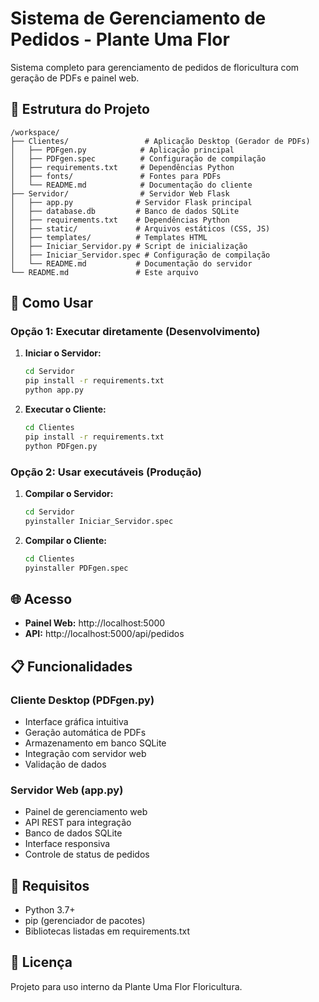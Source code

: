 # Sistema de Gerenciamento de Pedidos - Plante Uma Flor

Sistema completo para gerenciamento de pedidos de floricultura com geração de PDFs e painel web.

## 📁 Estrutura do Projeto

```
/workspace/
├── Clientes/                 # Aplicação Desktop (Gerador de PDFs)
│   ├── PDFgen.py            # Aplicação principal
│   ├── PDFgen.spec          # Configuração de compilação
│   ├── requirements.txt     # Dependências Python
│   ├── fonts/               # Fontes para PDFs
│   └── README.md            # Documentação do cliente
├── Servidor/                # Servidor Web Flask
│   ├── app.py              # Servidor Flask principal
│   ├── database.db         # Banco de dados SQLite
│   ├── requirements.txt    # Dependências Python
│   ├── static/             # Arquivos estáticos (CSS, JS)
│   ├── templates/          # Templates HTML
│   ├── Iniciar_Servidor.py # Script de inicialização
│   ├── Iniciar_Servidor.spec # Configuração de compilação
│   └── README.md           # Documentação do servidor
└── README.md               # Este arquivo
```

## 🚀 Como Usar

### Opção 1: Executar diretamente (Desenvolvimento)

1. **Iniciar o Servidor:**
   ```bash
   cd Servidor
   pip install -r requirements.txt
   python app.py
   ```

2. **Executar o Cliente:**
   ```bash
   cd Clientes
   pip install -r requirements.txt
   python PDFgen.py
   ```

### Opção 2: Usar executáveis (Produção)

1. **Compilar o Servidor:**
   ```bash
   cd Servidor
   pyinstaller Iniciar_Servidor.spec
   ```

2. **Compilar o Cliente:**
   ```bash
   cd Clientes
   pyinstaller PDFgen.spec
   ```

## 🌐 Acesso

- **Painel Web:** http://localhost:5000
- **API:** http://localhost:5000/api/pedidos

## 📋 Funcionalidades

### Cliente Desktop (PDFgen.py)
- Interface gráfica intuitiva
- Geração automática de PDFs
- Armazenamento em banco SQLite
- Integração com servidor web
- Validação de dados

### Servidor Web (app.py)
- Painel de gerenciamento web
- API REST para integração
- Banco de dados SQLite
- Interface responsiva
- Controle de status de pedidos

## 🔧 Requisitos

- Python 3.7+
- pip (gerenciador de pacotes)
- Bibliotecas listadas em requirements.txt

## 📝 Licença

Projeto para uso interno da Plante Uma Flor Floricultura.